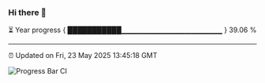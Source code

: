 ### Hi there 👋

⏳ Year progress { ███████████▁▁▁▁▁▁▁▁▁▁▁▁▁▁▁▁▁▁▁ } 39.06 %

---

⏰ Updated on Fri, 23 May 2025 13:45:18 GMT

![Progress Bar CI](https://github.com/IshwaranRudhara/GIT-ACTION/workflows/Progress%20Bar%20CI/badge.svg)
